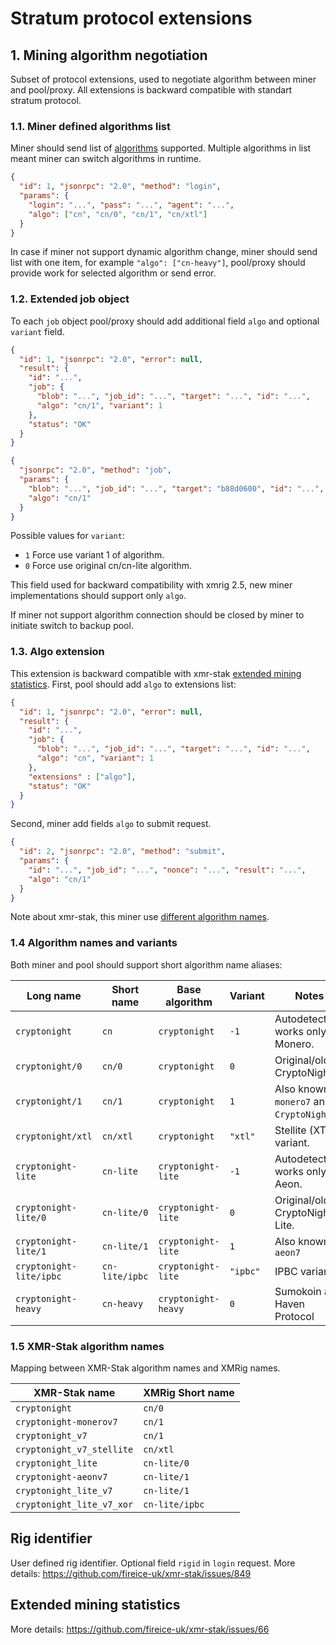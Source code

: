 # Stratum protocol extensions
## 1. Mining algorithm negotiation
Subset of protocol extensions, used to negotiate algorithm between miner and pool/proxy. All extensions is backward compatible with standart stratum protocol.

### 1.1. Miner defined algorithms list
Miner should send list of [algorithms](#14-algorithm-names-and-variants) supported. Multiple algorithms in list meant miner can switch algorithms in runtime.
```json
{
  "id": 1, "jsonrpc": "2.0", "method": "login",
  "params": {
    "login": "...", "pass": "...", "agent": "...",
    "algo": ["cn", "cn/0", "cn/1", "cn/xtl"]
  }
}
```
In case if miner not support dynamic algorithm change, miner should send list with one item, for example `"algo": ["cn-heavy"]`, pool/proxy should provide work for selected algorithm or send error.

### 1.2. Extended job object
To each `job` object pool/proxy should add additional field `algo` and optional `variant` field.

```json
{
  "id": 1, "jsonrpc": "2.0", "error": null,
  "result": {
    "id": "...",
    "job": {
      "blob": "...", "job_id": "...", "target": "...", "id": "...",
      "algo": "cn/1", "variant": 1
    },
    "status": "OK"
  }
}
```

```json
{
  "jsonrpc": "2.0", "method": "job",
  "params": {
    "blob": "...", "job_id": "...", "target": "b88d0600", "id": "...",
    "algo": "cn/1"
  }
}
```
Possible values for `variant`:

* `1` Force use variant 1 of algorithm.
* `0` Force use original cn/cn-lite algorithm.

This field used for backward compatibility with xmrig 2.5, new miner implementations should support only `algo`.

If miner not support algorithm connection should be closed by miner to initiate switch to backup pool.

### 1.3. Algo extension
This extension is backward compatible with xmr-stak [extended mining statistics](#extended-mining-statistics).
First, pool should add `algo` to extensions list:
```json
{
  "id": 1, "jsonrpc": "2.0", "error": null,
  "result": {
    "id": "...",
    "job": {
      "blob": "...", "job_id": "...", "target": "...", "id": "...",
      "algo": "cn", "variant": 1
    },
    "extensions" : ["algo"],
    "status": "OK"
  }
}
```

Second, miner add fields `algo` to submit request.
```json
{
  "id": 2, "jsonrpc": "2.0", "method": "submit",
  "params": {
    "id": "...", "job_id": "...", "nonce": "...", "result": "...",
    "algo": "cn/1"
  }
}
```

Note about xmr-stak, this miner use [different algorithm names](#15-xmr-stak-algorithm-names).

### 1.4 Algorithm names and variants
Both miner and pool should support short algorithm name aliases:

| Long name               | Short name     | Base algorithm      | Variant     | Notes                                                |
|-------------------------|----------------|---------------------|-------------|------------------------------------------------------|
| `cryptonight`           | `cn`           | `cryptonight`       | `-1`        | Autodetect works only for Monero.                    |
| `cryptonight/0`         | `cn/0`         | `cryptonight`       | `0`         | Original/old CryptoNight.                            |
| `cryptonight/1`         | `cn/1`         | `cryptonight`       | `1`         | Also known as `monero7` and `CryptoNightV7`.         |
| `cryptonight/xtl`       | `cn/xtl`       | `cryptonight`       | `"xtl"`     | Stellite (XTL) variant.                              |
| `cryptonight-lite`      | `cn-lite`      | `cryptonight-lite`  | `-1`        | Autodetect works only for Aeon.                      |
| `cryptonight-lite/0`    | `cn-lite/0`    | `cryptonight-lite`  | `0`         | Original/old CryptoNight-Lite.                       |
| `cryptonight-lite/1`    | `cn-lite/1`    | `cryptonight-lite`  | `1`         | Also known as `aeon7`                                |
| `cryptonight-lite/ipbc` | `cn-lite/ipbc` | `cryptonight-lite`  | `"ipbc"`    | IPBC variant                                         |
| `cryptonight-heavy`     | `cn-heavy`     | `cryptonight-heavy` | `0`         | Sumokoin and Haven Protocol                          |

### 1.5 XMR-Stak algorithm names
Mapping between XMR-Stak algorithm names and XMRig names.

| XMR-Stak name             | XMRig Short name | 
|---------------------------|------------------|
| `cryptonight`             | `cn/0`           |
| `cryptonight-monerov7`    | `cn/1`           |
| `cryptonight_v7`          | `cn/1`           |
| `cryptonight_v7_stellite` | `cn/xtl`         |
| `cryptonight_lite`        | `cn-lite/0`      |
| `cryptonight-aeonv7`      | `cn-lite/1`      |
| `cryptonight_lite_v7`     | `cn-lite/1`      |
| `cryptonight_lite_v7_xor` | `cn-lite/ipbc`   |

## Rig identifier
User defined rig identifier. Optional field `rigid` in `login` request. More details: https://github.com/fireice-uk/xmr-stak/issues/849

## Extended mining statistics
More details: https://github.com/fireice-uk/xmr-stak/issues/66
